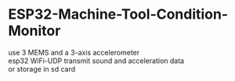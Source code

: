 # ESP32-Machine-Tool-Condition-Monitor  
use 3 MEMS and a 3-axis accelerometer  
esp32 WiFi-UDP transmit sound and acceleration data  
or storage in sd card  
